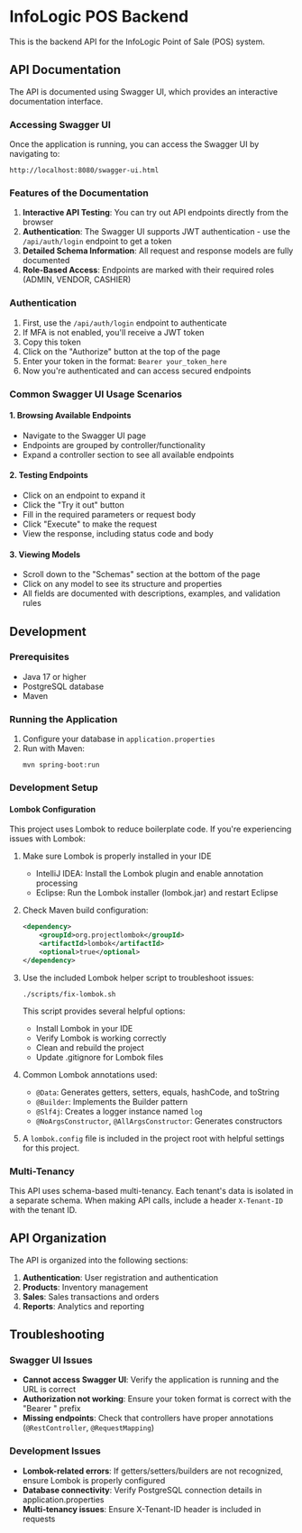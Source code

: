 # InfoLogic POS Backend

This is the backend API for the InfoLogic Point of Sale (POS) system.

## API Documentation

The API is documented using Swagger UI, which provides an interactive documentation interface.

### Accessing Swagger UI

Once the application is running, you can access the Swagger UI by navigating to:

```
http://localhost:8080/swagger-ui.html
```

### Features of the Documentation

1. **Interactive API Testing**: You can try out API endpoints directly from the browser
2. **Authentication**: The Swagger UI supports JWT authentication - use the `/api/auth/login` endpoint to get a token
3. **Detailed Schema Information**: All request and response models are fully documented
4. **Role-Based Access**: Endpoints are marked with their required roles (ADMIN, VENDOR, CASHIER)

### Authentication

1. First, use the `/api/auth/login` endpoint to authenticate
2. If MFA is not enabled, you'll receive a JWT token
3. Copy this token
4. Click on the "Authorize" button at the top of the page
5. Enter your token in the format: `Bearer your_token_here`
6. Now you're authenticated and can access secured endpoints

### Common Swagger UI Usage Scenarios

#### 1. Browsing Available Endpoints
- Navigate to the Swagger UI page
- Endpoints are grouped by controller/functionality
- Expand a controller section to see all available endpoints

#### 2. Testing Endpoints
- Click on an endpoint to expand it
- Click the "Try it out" button
- Fill in the required parameters or request body
- Click "Execute" to make the request
- View the response, including status code and body

#### 3. Viewing Models
- Scroll down to the "Schemas" section at the bottom of the page
- Click on any model to see its structure and properties
- All fields are documented with descriptions, examples, and validation rules

## Development

### Prerequisites

- Java 17 or higher
- PostgreSQL database
- Maven

### Running the Application

1. Configure your database in `application.properties`
2. Run with Maven:
   ```
   mvn spring-boot:run
   ```

### Development Setup

#### Lombok Configuration
This project uses Lombok to reduce boilerplate code. If you're experiencing issues with Lombok:

1. Make sure Lombok is properly installed in your IDE
   - IntelliJ IDEA: Install the Lombok plugin and enable annotation processing
   - Eclipse: Run the Lombok installer (lombok.jar) and restart Eclipse

2. Check Maven build configuration:
   ```xml
   <dependency>
       <groupId>org.projectlombok</groupId>
       <artifactId>lombok</artifactId>
       <optional>true</optional>
   </dependency>
   ```

3. Use the included Lombok helper script to troubleshoot issues:
   ```
   ./scripts/fix-lombok.sh
   ```
   
   This script provides several helpful options:
   - Install Lombok in your IDE
   - Verify Lombok is working correctly
   - Clean and rebuild the project
   - Update .gitignore for Lombok files

4. Common Lombok annotations used:
   - `@Data`: Generates getters, setters, equals, hashCode, and toString
   - `@Builder`: Implements the Builder pattern
   - `@Slf4j`: Creates a logger instance named `log`
   - `@NoArgsConstructor`, `@AllArgsConstructor`: Generates constructors

5. A `lombok.config` file is included in the project root with helpful settings for this project.

### Multi-Tenancy

This API uses schema-based multi-tenancy. Each tenant's data is isolated in a separate schema.
When making API calls, include a header `X-Tenant-ID` with the tenant ID.

## API Organization

The API is organized into the following sections:

1. **Authentication**: User registration and authentication
2. **Products**: Inventory management
3. **Sales**: Sales transactions and orders
4. **Reports**: Analytics and reporting

## Troubleshooting

### Swagger UI Issues

- **Cannot access Swagger UI**: Verify the application is running and the URL is correct
- **Authorization not working**: Ensure your token format is correct with the "Bearer " prefix
- **Missing endpoints**: Check that controllers have proper annotations (`@RestController`, `@RequestMapping`)

### Development Issues

- **Lombok-related errors**: If getters/setters/builders are not recognized, ensure Lombok is properly configured
- **Database connectivity**: Verify PostgreSQL connection details in application.properties
- **Multi-tenancy issues**: Ensure X-Tenant-ID header is included in requests 